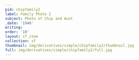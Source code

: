 ```yaml
---
pid: chipfamily2
label: Family Photo 2
subject: Photo of Chip and Aunt
_date: '1948'
writing: 
order: '10'
layout: sf_item
collection: sf
thumbnail: img/derivatives/simple/chipfamily2/thumbnail.jpg
full: img/derivatives/simple/chipfamily2/full.jpg
---
```

